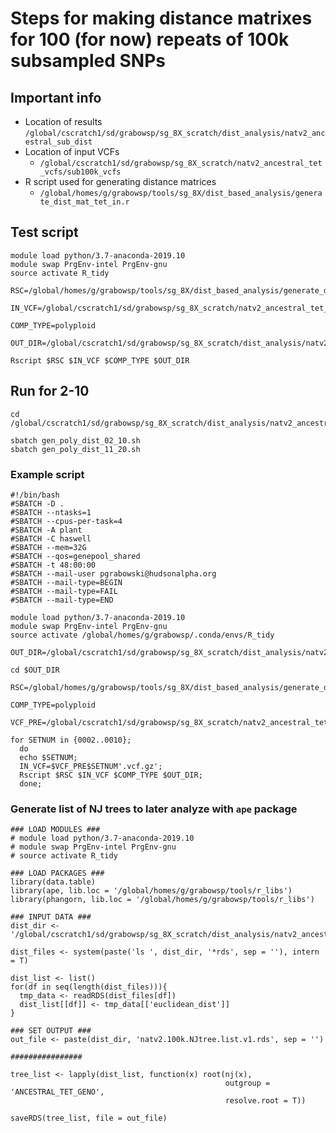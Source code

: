 # Steps for making distance matrixes for 100 (for now) repeats of 100k subsampled SNPs

## Important info
* Location of results
 `/global/cscratch1/sd/grabowsp/sg_8X_scratch/dist_analysis/natv2_ancestral_sub_dist`
* Location of input VCFs
  * `/global/cscratch1/sd/grabowsp/sg_8X_scratch/natv2_ancestral_tet_vcfs/sub100k_vcfs`
* R script used for generating distance matrices
  * `/global/homes/g/grabowsp/tools/sg_8X/dist_based_analysis/generate_dist_mat_tet_in.r`

## Test script
```
module load python/3.7-anaconda-2019.10
module swap PrgEnv-intel PrgEnv-gnu
source activate R_tidy

RSC=/global/homes/g/grabowsp/tools/sg_8X/dist_based_analysis/generate_dist_mat_tet_in.r

IN_VCF=/global/cscratch1/sd/grabowsp/sg_8X_scratch/natv2_ancestral_tet_vcfs/sub100k_vcfs/GW.natv2.ancestral.tet.100k.0001.vcf.gz

COMP_TYPE=polyploid

OUT_DIR=/global/cscratch1/sd/grabowsp/sg_8X_scratch/dist_analysis/natv2_ancestral_sub_dist

Rscript $RSC $IN_VCF $COMP_TYPE $OUT_DIR

```
## Run for 2-10
```
cd /global/cscratch1/sd/grabowsp/sg_8X_scratch/dist_analysis/natv2_ancestral_sub_dist

sbatch gen_poly_dist_02_10.sh
sbatch gen_poly_dist_11_20.sh

```
### Example script
```
#!/bin/bash
#SBATCH -D .
#SBATCH --ntasks=1
#SBATCH --cpus-per-task=4
#SBATCH -A plant
#SBATCH -C haswell
#SBATCH --mem=32G
#SBATCH --qos=genepool_shared
#SBATCH -t 48:00:00
#SBATCH --mail-user pgrabowski@hudsonalpha.org
#SBATCH --mail-type=BEGIN
#SBATCH --mail-type=FAIL
#SBATCH --mail-type=END

module load python/3.7-anaconda-2019.10
module swap PrgEnv-intel PrgEnv-gnu
source activate /global/homes/g/grabowsp/.conda/envs/R_tidy

OUT_DIR=/global/cscratch1/sd/grabowsp/sg_8X_scratch/dist_analysis/natv2_ancestral_sub_dist

cd $OUT_DIR

RSC=/global/homes/g/grabowsp/tools/sg_8X/dist_based_analysis/generate_dist_mat_tet_in.r

COMP_TYPE=polyploid

VCF_PRE=/global/cscratch1/sd/grabowsp/sg_8X_scratch/natv2_ancestral_tet_vcfs/sub100k_vcfs/GW.natv2.ancestral.tet.100k.

for SETNUM in {0002..0010};
  do
  echo $SETNUM;
  IN_VCF=$VCF_PRE$SETNUM'.vcf.gz';
  Rscript $RSC $IN_VCF $COMP_TYPE $OUT_DIR;
  done;
```

### Generate list of NJ trees to later analyze with `ape` package
```
### LOAD MODULES ###
# module load python/3.7-anaconda-2019.10
# module swap PrgEnv-intel PrgEnv-gnu
# source activate R_tidy

### LOAD PACKAGES ###
library(data.table)
library(ape, lib.loc = '/global/homes/g/grabowsp/tools/r_libs')
library(phangorn, lib.loc = '/global/homes/g/grabowsp/tools/r_libs')

### INPUT DATA ###
dist_dir <- '/global/cscratch1/sd/grabowsp/sg_8X_scratch/dist_analysis/natv2_ancestral_sub_dist/'

dist_files <- system(paste('ls ', dist_dir, '*rds', sep = ''), intern = T)

dist_list <- list()
for(df in seq(length(dist_files))){
  tmp_data <- readRDS(dist_files[df])
  dist_list[[df]] <- tmp_data[['euclidean_dist']]
}

### SET OUTPUT ###
out_file <- paste(dist_dir, 'natv2.100k.NJtree.list.v1.rds', sep = '')

################

tree_list <- lapply(dist_list, function(x) root(nj(x), 
                                                outgroup = 'ANCESTRAL_TET_GENO',
                                                resolve.root = T))

saveRDS(tree_list, file = out_file)

```





